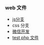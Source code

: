### web 文件
- [js分支](https://github.com/xue-y/web/tree/js)	  
- css	分支  
- [微信开发](https://github.com/xue-y/web/tree/wx)	  
- [test php 文件](https://github.com/xue-y/web/tree/devPhp)   
